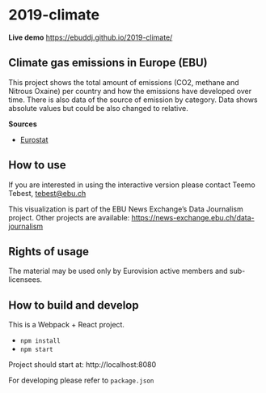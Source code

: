 # 2019-climate

**Live demo** https://ebuddj.github.io/2019-climate/

## Climate gas emissions in Europe (EBU)

This project shows the total amount of emissions (CO2, methane and Nitrous Oxaine) per country and how the emissions have developed over time. There is also data of the source of emission by category. Data shows absolute values but could be also changed to relative.

**Sources**
* [Eurostat](https://ec.europa.eu/eurostat/web/environment/emissions-of-greenhouse-gases-and-air-pollutants/air-emission-accounts/database)

## How to use

If you are interested in using the interactive version please contact Teemo Tebest, tebest@ebu.ch

This visualization is part of the EBU News Exchange’s Data Journalism project. Other projects are available: https://news-exchange.ebu.ch/data-journalism

## Rights of usage

The material may be used only by Eurovision active members and sub-licensees.

## How to build and develop

This is a Webpack + React project.

* `npm install`
* `npm start`

Project should start at: http://localhost:8080

For developing please refer to `package.json`